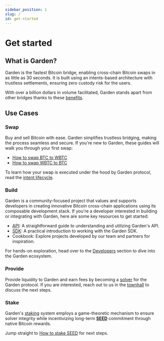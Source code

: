 ```yaml
---
sidebar_position: 1
slug: /
id: get-started
---
```


# Get started

## What is Garden?

Garden is the fastest Bitcoin bridge, enabling cross-chain Bitcoin swaps in as little as 30 seconds. It is built using an intents-based architecture with trustless settlements, ensuring zero custody risk for the users.

With over a billion dollars in volume facilitated, Garden stands apart from other bridges thanks to these [benefits](fundamentals/benefits/Benefits.md).

## Use Cases[​](https://docs.garden.finance/#use-cases) <a href="#use-cases" id="use-cases"></a>

### Swap <a href="#swap" id="swap"></a>

Buy and sell Bitcoin with ease. Garden simplifies trustless bridging, making the process seamless and secure. If you're new to Garden, these guides will walk you through your first swap:

* [How to swap BTC to WBTC](../home/basics/guides/swap/BtcWbtc.md)
* [How to swap WBTC to BTC](../home/basics/guides/swap/WbtcBtc.md)

To learn how your swap is executed under the hood by Garden protocol, read the [intent lifecycle](fundamentals/how-it-works/IntentFlow.md).

### Build <a href="#build" id="build"></a>

Garden is a community-focused project that values and supports developers in creating innovative Bitcoin cross-chain applications using its composable development stack. If you're a developer interested in building or integrating with Garden, here are some key resources to get started:

* [API](../developers/api/GardenAPI.md): A straightforward guide to understanding and utilizing Garden's API.
* [SDK](../developers/Developers.md): A practical introduction to working with the Garden SDK.
* Cookbook: Explore projects developed by our team and partners for inspiration.

For hands-on exploration, head over to the [Developers](../developers/Developers.md) section to dive into the Garden ecosystem.

### Provide​ <a href="#provide" id="provide"></a>

Provide liquidity to Garden and earn fees by becoming a [solver](fundamentals/introduction/Solvers.md) for the Garden protocol. If you are interested, reach out to us in the [townhall](https://discord.com/invite/Fp4ZmZZrFu) to discuss the next steps.

### Stake <a href="#stake" id="stake"></a>

Garden's [staking](fundamentals/introduction/Stakers.md) system employs a game-theoretic mechanism to ensure solver integrity while incentivizing long-term [**SEED**](governance/Tokenomics.md) commitment through native Bitcoin rewards.

Jump straight to [How to stake SEED](../home/basics/guides/stake/StakeSEED.md) for next steps.&#x20;
